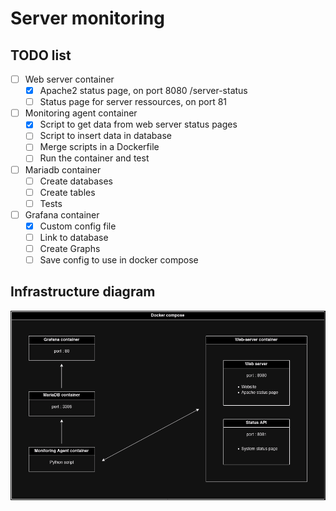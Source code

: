 # Server monitoring


## TODO list
- [ ] Web server container
    - [x] Apache2 status page, on port 8080 /server-status
    - [ ] Status page for server ressources, on port 81
- [ ] Monitoring agent container
    - [x] Script to get data from web server status pages
    - [ ] Script to insert data in database
    - [ ] Merge scripts in a Dockerfile
    - [ ] Run the container and test
- [ ] Mariadb container
    - [ ] Create databases
    - [ ] Create tables
    - [ ] Tests
- [ ] Grafana container
    - [x] Custom config file
    - [ ] Link to database
    - [ ] Create Graphs
    - [ ] Save config to use in docker compose

## Infrastructure diagram
![Infrastructure diagram](./doc/infrastructure_diagram.png)
